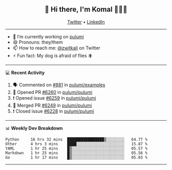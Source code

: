 <h2 align="center"> 👋 Hi there, I'm Komal 🧑🏾‍💻 </h2>
<p align="center">
    <a href="https://twitter.com/zwitkali">Twitter</a> •
    <a href="https://www.linkedin.com/in/komal-ali/">LinkedIn</a>
</p>

--------

- 🔭 I’m currently working on [pulumi](https://github.com/pulumi/pulumi)
- 😄 Pronouns: they/them
- 📫 How to reach me: [@zwitkali](https://twitter.com/zwitkali) on Twitter
- ⚡ Fun fact: My dog is afraid of flies 🪰

--------
💻 **Recent Activity**

<!--START_SECTION:activity-->
1. 🗣 Commented on [#881](https://github.com/pulumi/examples/issues/881) in [pulumi/examples](https://github.com/pulumi/examples)
2. 💪 Opened PR [#6260](https://github.com/pulumi/pulumi/pull/6260) in [pulumi/pulumi](https://github.com/pulumi/pulumi)
3. ❗️ Opened issue [#6259](https://github.com/pulumi/pulumi/issues/6259) in [pulumi/pulumi](https://github.com/pulumi/pulumi)
4. 🎉 Merged PR [#6249](https://github.com/pulumi/pulumi/pull/6249) in [pulumi/pulumi](https://github.com/pulumi/pulumi)
5. ❗️ Closed issue [#6228](https://github.com/pulumi/pulumi/issues/6228) in [pulumi/pulumi](https://github.com/pulumi/pulumi)
<!--END_SECTION:activity-->

--------

📊 **Weekly Dev Breakdown**
<!--START_SECTION:waka-->
```text
Python     16 hrs 32 mins  ████████████████▒░░░░░░░░   64.77 % 
Other      4 hrs 3 mins    ████░░░░░░░░░░░░░░░░░░░░░   15.87 % 
YAML       1 hr 25 mins    █▒░░░░░░░░░░░░░░░░░░░░░░░   05.57 % 
Markdown   1 hr 25 mins    █▒░░░░░░░░░░░░░░░░░░░░░░░   05.56 % 
Go         1 hr 17 mins    █▒░░░░░░░░░░░░░░░░░░░░░░░   05.03 % 
```
<!--END_SECTION:waka-->

--------